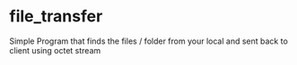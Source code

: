 # file_transfer
Simple Program that finds the files / folder from your local and sent back to client using octet stream
